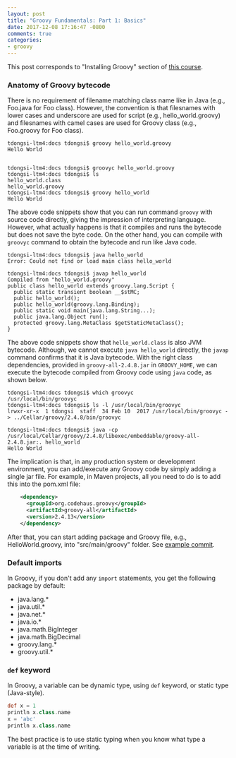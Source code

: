 ```yaml
---
layout: post
title: "Groovy Fundamentals: Part 1: Basics"
date: 2017-12-08 17:16:47 -0800
comments: true
categories: 
- groovy
---
```


This post corresponds to "Installing Groovy" section of [this course](https://www.safaribooksonline.com/library/view/groovy-programming-fundamentals/9781491926253/).

<!--more-->

### Anatomy of Groovy bytecode

There is no requirement of filename matching class name like in Java (e.g., Foo.java for Foo class).
However, the convention is that filesnames with lower cases and underscore are used for script (e.g., hello_world.groovy) and filesnames with camel cases are used for Groovy class (e.g., Foo.groovy for Foo class).

``` plain
tdongsi-ltm4:docs tdongsi$ groovy hello_world.groovy
Hello World


tdongsi-ltm4:docs tdongsi$ groovyc hello_world.groovy
tdongsi-ltm4:docs tdongsi$ ls
hello_world.class
hello_world.groovy
tdongsi-ltm4:docs tdongsi$ groovy hello_world
Hello World
```

The above code snippets show that you can run command `groovy` with source code directly, giving the impression of interpreting language.
However, what actually happens is that it compiles and runs the bytecode but does not save the byte code.
On the other hand, you can compile with `groovyc` command to obtain the bytecode and run like Java code.

``` plain Anatomy of bytecode from Groovy code
tdongsi-ltm4:docs tdongsi$ java hello_world
Error: Could not find or load main class hello_world

tdongsi-ltm4:docs tdongsi$ javap hello_world
Compiled from "hello_world.groovy"
public class hello_world extends groovy.lang.Script {
  public static transient boolean __$stMC;
  public hello_world();
  public hello_world(groovy.lang.Binding);
  public static void main(java.lang.String...);
  public java.lang.Object run();
  protected groovy.lang.MetaClass $getStaticMetaClass();
}
```

The above code snippets show that `hello_world.class` is also JVM bytecode.
Although, we cannot execute `java hello_world` directly, the `javap` command confirms that it is Java bytecode.
With the right class dependencies, provided in `groovy-all-2.4.8.jar` in `GROOVY_HOME`, we can execute the bytecode compiled from Groovy code using `java` code, as shown below.

``` plain Exceute Groovy code with Java
tdongsi-ltm4:docs tdongsi$ which groovyc
/usr/local/bin/groovyc
tdongsi-ltm4:docs tdongsi$ ls -l /usr/local/bin/groovyc
lrwxr-xr-x  1 tdongsi  staff  34 Feb 10  2017 /usr/local/bin/groovyc -> ../Cellar/groovy/2.4.8/bin/groovyc

tdongsi-ltm4:docs tdongsi$ java -cp /usr/local/Cellar/groovy/2.4.8/libexec/embeddable/groovy-all-2.4.8.jar:. hello_world
Hello World
```

The implication is that, in any production system or development environment, you can add/execute any Groovy code by simply adding a single jar file.
For example, in Maven projects, all you need to do is to add this into the pom.xml file:

``` xml Groovy dependencies
    <dependency>
      <groupId>org.codehaus.groovy</groupId>
      <artifactId>groovy-all</artifactId>
      <version>2.4.13</version>
    </dependency>
```

After that, you can start adding package and Groovy file, e.g., HelloWorld.groovy, into "src/main/groovy" folder. 
See [example commit](https://github.com/tdongsi/java/commit/3ce5202f9c575f735f14f095ea26759224316576).

### Default imports

In Groovy, if you don't add any `import` statements, you get the following package by default:

* java.lang.*
* java.util.*
* java.net.*
* java.io.*
* java.math.BigInteger
* java.math.BigDecimal
* groovy.lang.*
* groovy.util.*

### `def` keyword

In Groovy, a variable can be dynamic type, using `def` keyword, or static type (Java-style).

``` groovy Dynamic and weak typing
def x = 1
println x.class.name
x = 'abc'
println x.class.name
```

The best practice is to use static typing when you know what type a variable is at the time of writing.
